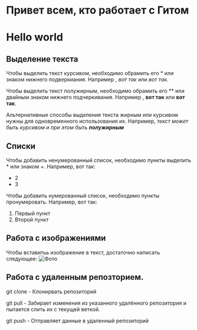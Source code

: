 # Привет всем, кто работает с Гитом
# Hello world
## Выделение текста
Чтобы выделить текст курсивом, необходимо обрамить его * или знаком нижнего подверкиания. Например , *вот так* или _вот так_.

Чтобы выделить текст полужирным, необходимо обрамить его ** или двайным знаком нижнего подчеркивания. Например , **вот так** или __вот так__.

Альтернативные способы выделения текста жирным или курсивом нужны для одновременного использования их. Например, _текст может быть курсивом и при этом быть **полужирным**_
## Списки
Чтобы добавить ненумерованный список, необходимо пункты выделить * или знаком +. Например, вот так:
+ 2
+ 3

Чтобы добавить нумерованный список, необходимо пункты пронумеровать. Например, вот так:
1. Первый пункт
2. Второй пункт
## Работа с изображениями
Чтобы вставитьь изображение в текст, достаточно написать следующее:
![Фото](fofo.jpg)

## Работа с удаленным репозторием.

git clone - Клонирвать репозиторий

git pull - Забирает изменения из указанного удалённого репозитория и пытается слить их с текущей веткой.

git push - Отправляет данные в удаленный репозиторий